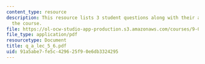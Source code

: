 ```yaml
---
content_type: resource
description: This resource lists 3 student questions along with their answers for
  the course.
file: https://ol-ocw-studio-app-production.s3.amazonaws.com/courses/9-01-neuroscience-and-behavior-fall-2003/91a5abe7fe5c429625f90e6db3324295_q_a_lec_5_6.pdf
file_type: application/pdf
resourcetype: Document
title: q_a_lec_5_6.pdf
uid: 91a5abe7-fe5c-4296-25f9-0e6db3324295
---
```

